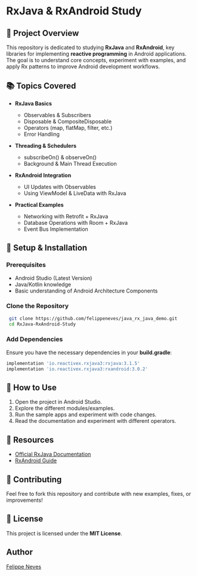 # RxJava & RxAndroid Study

## 📌 Project Overview
This repository is dedicated to studying **RxJava** and **RxAndroid**, key libraries for implementing **reactive programming** in Android applications. The goal is to understand core concepts, experiment with examples, and apply Rx patterns to improve Android development workflows.

## 📚 Topics Covered
- **RxJava Basics**
  - Observables & Subscribers
  - Disposable & CompositeDisposable
  - Operators (map, flatMap, filter, etc.)
  - Error Handling
  
- **Threading & Schedulers**
  - subscribeOn() & observeOn()
  - Background & Main Thread Execution

- **RxAndroid Integration**
  - UI Updates with Observables
  - Using ViewModel & LiveData with RxJava

- **Practical Examples**
  - Networking with Retrofit + RxJava
  - Database Operations with Room + RxJava
  - Event Bus Implementation

## 🔧 Setup & Installation
### Prerequisites
- Android Studio (Latest Version)
- Java/Kotlin knowledge
- Basic understanding of Android Architecture Components

### Clone the Repository
```sh
 git clone https://github.com/felippeneves/java_rx_java_demo.git
 cd RxJava-RxAndroid-Study
```

### Add Dependencies
Ensure you have the necessary dependencies in your **build.gradle**:
```gradle
implementation 'io.reactivex.rxjava3:rxjava:3.1.5'
implementation 'io.reactivex.rxjava3:rxandroid:3.0.2'
```

## 🚀 How to Use
1. Open the project in Android Studio.
2. Explore the different modules/examples.
3. Run the sample apps and experiment with code changes.
4. Read the documentation and experiment with different operators.

## 📌 Resources
- [Official RxJava Documentation](https://github.com/ReactiveX/RxJava)
- [RxAndroid Guide](https://github.com/ReactiveX/RxAndroid)

## 🤝 Contributing
Feel free to fork this repository and contribute with new examples, fixes, or improvements!

## 📄 License
This project is licensed under the **MIT License**.

## Author
[Felippe Neves](https://github.com/felippeneves)
